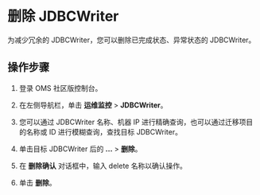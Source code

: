 # 删除 JDBCWriter

为减少冗余的 JDBCWriter，您可以删除已完成状态、异常状态的 JDBCWriter。

## 操作步骤

1. 登录 OMS 社区版控制台。

2. 在左侧导航栏，单击 **运维监控** \> **JDBCWriter**。

3. 您可以通过 JDBCWriter 名称、机器 IP 进行精确查询，也可以通过迁移项目的名称或 ID 进行模糊查询，查找目标 JDBCWriter。

4. 单击目标 JDBCWriter 后的 **...** \> **删除**。

5. 在 **删除确认** 对话框中，输入 delete 名称以确认操作。

6. 单击 **删除**。